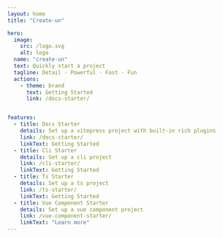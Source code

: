 ```yaml
---
layout: home
title: "Create-un"

hero:
  image:
    src: /logo.svg
    alt: logo
  name: "create-un"
  text: Quickly start a project
  tagline: Detail · Powerful · Fast · Fun
  actions:
    - theme: brand
      text: Getting Started
      link: /docs-starter/


features:
  - title: Docs Starter
    details: Set up a vitepress project with built-in rich plugins
    link: /docs-starter/
    linkText: Getting Started
  - title: Cli Starter
    details: Set up a cli project
    link: /cli-starter/
    linkText: Getting Started
  - title: Ts Starter
    details: Set up a ts project
    link: /ts-starter/
    linkText: Getting Started
  - title: Vue Component Starter
    details: Set up a vue component project
    link: /vue-component-starter/
    linkText: "Learn more"
---
```

